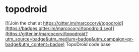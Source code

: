 # topodroid

[![Join the chat at https://gitter.im/marcocorvi/topodroid](https://badges.gitter.im/marcocorvi/topodroid.svg)](https://gitter.im/marcocorvi/topodroid?utm_source=badge&utm_medium=badge&utm_campaign=pr-badge&utm_content=badge)
TopoDroid code base

